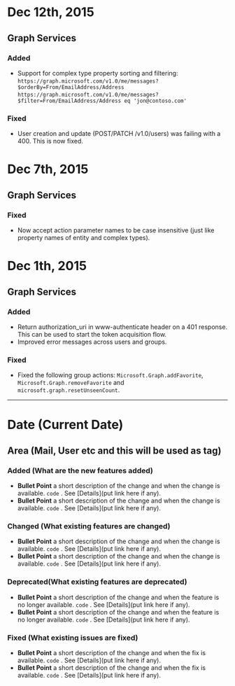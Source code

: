 # Dec 12th, 2015

## Graph Services
### Added
* Support for complex type property sorting and filtering: `https://graph.microsoft.com/v1.0/me/messages?$orderBy=From/EmailAddress/Address`
`https://graph.microsoft.com/v1.0/me/messages?$filter=From/EmailAddress/Address eq 'jon@contoso.com'`

### Fixed
* User creation and update (POST/PATCH /v1.0/users) was failing with a 400.  This is now fixed.

# Dec 7th, 2015

## Graph Services
### Fixed
* Now accept action parameter names to be case insensitive (just like property names of entity and complex types).

# Dec 1th, 2015

## Graph Services
### Added
* Return authorization_uri in www-authenticate header on a 401 response.  This can be used to start the token acquisition flow. 
* Improved error messages across users and groups.

### Fixed
* Fixed the following group actions: `Microsoft.Graph.addFavorite`, `Microsoft.Graph.removeFavorite` and `microsoft.graph.resetUnseenCount`.
--------------------------------------------------------------------------------
# Date (Current Date)
## Area (Mail, User etc and this will be used as tag)
### Added (What are the new features added)
* **Bullet Point** a short description of the change and when the change is available. `code` . See [Details](put link here if any).
*	**Bullet Point** a short description of the change and when the change is available. `code` . See [Details](put link here if any).
	
### Changed (What existing features are changed)
* **Bullet Point** a short description of the change and when the change is available. `code` . See [Details](put link here if any).
*	**Bullet Point** a short description of the change and when the change is available. `code` . See [Details](put link here if any).
	
### Deprecated(What existing features are deprecated)
* **Bullet Point** a short description of the change and when the feature is no longer available. `code` . See [Details](put link here if any).
* **Bullet Point** a short description of the change and when the feature is no longer available. `code` . See [Details](put link here if any).

### Fixed (What existing issues are fixed)
* **Bullet Point** a short description of the change and when the fix is available. `code` . See [Details](put link here if any).
* **Bullet Point** a short description of the change and when the fix is available. `code` . See [Details](put link here if any).
